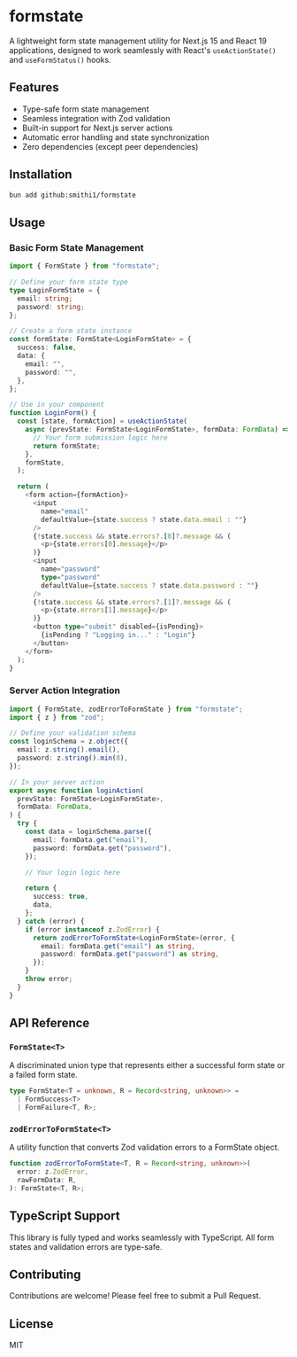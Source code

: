 # formstate

A lightweight form state management utility for Next.js 15 and React 19 applications, designed to work seamlessly with React's `useActionState()` and `useFormStatus()` hooks.

## Features

- Type-safe form state management
- Seamless integration with Zod validation
- Built-in support for Next.js server actions
- Automatic error handling and state synchronization
- Zero dependencies (except peer dependencies)

## Installation

```bash
bun add github:smithi1/formstate
```

## Usage

### Basic Form State Management

```typescript
import { FormState } from "formstate";

// Define your form state type
type LoginFormState = {
  email: string;
  password: string;
};

// Create a form state instance
const formState: FormState<LoginFormState> = {
  success: false,
  data: {
    email: "",
    password: "",
  },
};

// Use in your component
function LoginForm() {
  const [state, formAction] = useActionState(
    async (prevState: FormState<LoginFormState>, formData: FormData) => {
      // Your form submission logic here
      return formState;
    },
    formState,
  );

  return (
    <form action={formAction}>
      <input
        name="email"
        defaultValue={state.success ? state.data.email : ""}
      />
      {!state.success && state.errors?.[0]?.message && (
        <p>{state.errors[0].message}</p>
      )}
      <input
        name="password"
        type="password"
        defaultValue={state.success ? state.data.password : ""}
      />
      {!state.success && state.errors?.[1]?.message && (
        <p>{state.errors[1].message}</p>
      )}
      <button type="submit" disabled={isPending}>
        {isPending ? "Logging in..." : "Login"}
      </button>
    </form>
  );
}
```

### Server Action Integration

```typescript
import { FormState, zodErrorToFormState } from "formstate";
import { z } from "zod";

// Define your validation schema
const loginSchema = z.object({
  email: z.string().email(),
  password: z.string().min(8),
});

// In your server action
export async function loginAction(
  prevState: FormState<LoginFormState>,
  formData: FormData,
) {
  try {
    const data = loginSchema.parse({
      email: formData.get("email"),
      password: formData.get("password"),
    });

    // Your login logic here

    return {
      success: true,
      data,
    };
  } catch (error) {
    if (error instanceof z.ZodError) {
      return zodErrorToFormState<LoginFormState>(error, {
        email: formData.get("email") as string,
        password: formData.get("password") as string,
      });
    }
    throw error;
  }
}
```

## API Reference

### `FormState<T>`

A discriminated union type that represents either a successful form state or a failed form state.

```typescript
type FormState<T = unknown, R = Record<string, unknown>> =
  | FormSuccess<T>
  | FormFailure<T, R>;
```

### `zodErrorToFormState<T>`

A utility function that converts Zod validation errors to a FormState object.

```typescript
function zodErrorToFormState<T, R = Record<string, unknown>>(
  error: z.ZodError,
  rawFormData: R,
): FormState<T, R>;
```

## TypeScript Support

This library is fully typed and works seamlessly with TypeScript. All form states and validation errors are type-safe.

## Contributing

Contributions are welcome! Please feel free to submit a Pull Request.

## License

MIT
